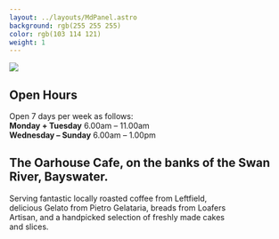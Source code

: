 ```yaml
---
layout: ../layouts/MdPanel.astro
background: rgb(255 255 255)
color: rgb(103 114 121)
weight: 1
---
```


<section class="centered">
  <img src="/images/now-open.svg" class="opening-soon">
 <h2>Open Hours</h2>
  <p>Open 7 days per week as follows:</br>
  <b>Monday + Tuesday</b> <time datetime="06:00">6.00am</time> – <time datetime="11:00">11.00am</time></br>
  <b>Wednesday – Sunday</b> <time datetime="06:00">6.00am</time> – <time datetime="13:00">1.00pm</time></p>

  <h2>The Oarhouse Cafe, on the banks of the Swan River, Bayswater.</h2>
  <p style="max-width: 80%">Serving fantastic locally roasted coffee from Leftfield, delicious Gelato from Pietro Gelataria, breads from Loafers Artisan, and a handpicked selection of freshly made cakes and slices.</p>
</section>
